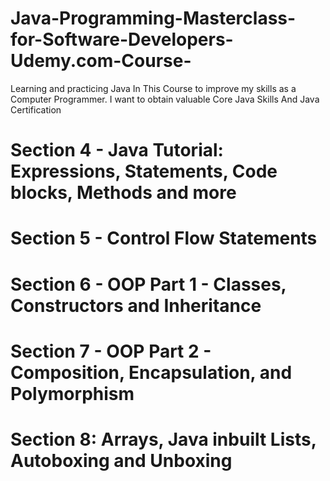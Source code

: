 # Java-Programming-Masterclass-for-Software-Developers-Udemy.com-Course-
Learning and practicing Java In This Course to improve my skills as a Computer Programmer. I want to obtain valuable Core Java Skills And Java Certification


# Section 4 - Java Tutorial: Expressions, Statements, Code blocks, Methods and more

# Section 5 - Control Flow Statements

# Section 6 - OOP Part 1 - Classes, Constructors and Inheritance

# Section 7 - OOP Part 2 - Composition, Encapsulation, and Polymorphism

# Section 8: Arrays, Java inbuilt Lists, Autoboxing and Unboxing










